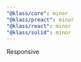 ```yaml
---
"@klass/core": minor
"@klass/preact": minor
"@klass/react": minor
"@klass/solid": minor
---
```


Responsive
